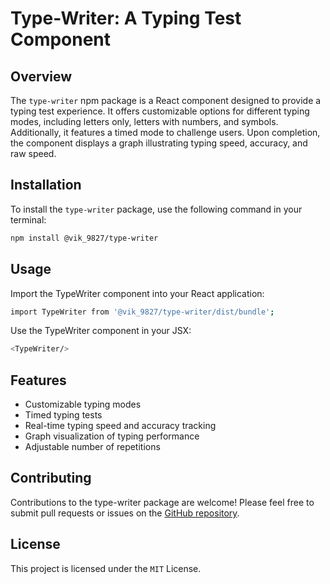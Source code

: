 # Type-Writer: A Typing Test Component

## Overview

The `type-writer` npm package is a React component designed to provide a typing test experience. It offers customizable options for different typing modes, including letters only, letters with numbers, and symbols. Additionally, it features a timed mode to challenge users. Upon completion, the component displays a graph illustrating typing speed, accuracy, and raw speed.

## Installation

To install the `type-writer` package, use the following command in your terminal:

```bash
npm install @vik_9827/type-writer
```
## Usage

Import the TypeWriter component into your React application:

```bash
import TypeWriter from '@vik_9827/type-writer/dist/bundle';
```

Use the TypeWriter component in your JSX:

```bash
<TypeWriter/>
```
## Features
* Customizable typing modes
* Timed typing tests
* Real-time typing speed and accuracy tracking
* Graph visualization of typing performance
* Adjustable number of repetitions

## Contributing
Contributions to the type-writer package are welcome! Please feel free to submit pull requests or issues on the [GitHub repository](https://github.com/some-coder-whowantstocode/type-writer-package).

## License
This project is licensed under the ``` MIT ``` License.
